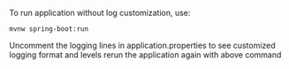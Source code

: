 To run application without log customization, use:

`mvnw spring-boot:run`

Uncomment the logging lines in application.properties to see customized logging format and levels rerun the application again with above command